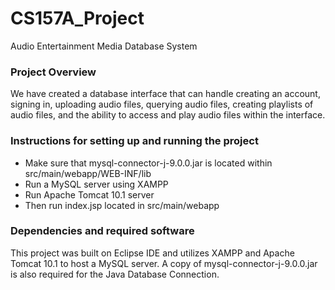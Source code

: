 # CS157A_Project
Audio Entertainment Media Database System


### Project Overview
We have created a database interface that can handle creating an account, signing in, uploading audio files, querying audio files, creating playlists of audio files, and the ability to access and play audio files within the interface.


### Instructions for setting up and running the project
- Make sure that mysql-connector-j-9.0.0.jar is located within src/main/webapp/WEB-INF/lib 
- Run a MySQL server using XAMPP
- Run Apache Tomcat 10.1 server
- Then run index.jsp located in src/main/webapp

### Dependencies and required software
This project was built on Eclipse IDE and utilizes XAMPP and Apache Tomcat 10.1 to host a MySQL server. A copy of mysql-connector-j-9.0.0.jar is also required for the Java Database Connection.


